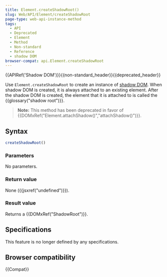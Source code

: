 ```yaml
---
title: Element.createShadowRoot()
slug: Web/API/Element/createShadowRoot
page-type: web-api-instance-method
tags:
  - API
  - Deprecated
  - Element
  - Method
  - Non-standard
  - Reference
  - shadow DOM
browser-compat: api.Element.createShadowRoot
---
```

{{APIRef('Shadow DOM')}}{{non-standard_header}}{{deprecated_header}}

Use `Element.createShadowRoot` to create an instance of [shadow DOM](/en-US/docs/Web/Web_Components/Using_shadow_DOM). When shadow DOM is
created, it is always attached to an existing element. After the shadow DOM is created,
the element that it is attached to is called the {{glossary("shadow root")}}.

> **Note:** This method has been deprecated in favor of
> {{DOMxRef("Element.attachShadow()","attachShadow()")}}.

## Syntax

```js
createShadowRoot()
```

### Parameters

No parameters.

### Return value

None ({{jsxref("undefined")}}).

### Result value

Returns a {{DOMxRef("ShadowRoot")}}.

## Specifications

This feature is no longer defined by any specifications.

## Browser compatibility

{{Compat}}
